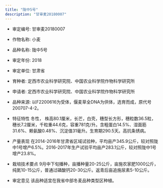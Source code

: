 ```yaml
---
title: "陇中5号"
description: "甘审麦20180007"
---
```

* 审定编号:  甘审麦20180007

*  作物名称:  小麦

*  品种名称:  陇中5号

*  审定年份:  2018

*  审定单位:  甘肃省

* 育种者:  定西市农业科学研究院、中国农业科学院作物科学研究所

*  申请者:  定西市农业科学研究院、中国农业科学院作物科学研究所

*  品种来源:  以F2200616为受体，偃麦草全DNA为供体，选育而成，原代号200707-4-2。

*  特征特性
冬性， 株高80.1厘米，长芒，白壳，穗型长方形，穗粒数36.5粒，穗长7.2厘米，千粒重44.6克，容重781克/升。含粗蛋白14.5%、湿面筋31.6%、赖氨酸0.48%、沉淀值31毫升。生育期290.5天。高抗条锈病。

*  产量表现
在2014-2016年甘肃省区域试验种，平均亩产345.9公斤，较对照陇中1号增产6.5%。2016-2017年生产试验平均亩产283.1公斤，较对照陇中1号增产23.8%。

*  栽培技术要点
9月中下旬播种，亩播种量20-25公斤，亩施农家肥1000公斤，纯氮10-15公斤，普通过磷酸钙20-30公斤。返青后亩追施尿素5-10公斤。

*  审定意见
该品种适宜在我省中部冬麦品种类型区种植。
